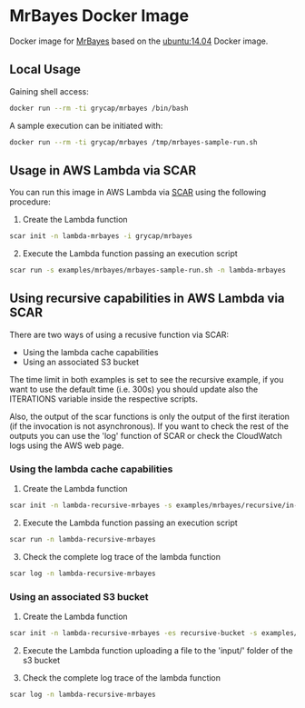 # MrBayes Docker Image

Docker image for [MrBayes](http://mrbayes.sourceforge.net/) based on the [ubuntu:14.04](https://hub.docker.com/r/library/ubuntu/tags/14.04/) Docker image.

## Local Usage

Gaining shell access:

```sh
docker run --rm -ti grycap/mrbayes /bin/bash
```

A sample execution can be initiated with:

```sh
docker run --rm -ti grycap/mrbayes /tmp/mrbayes-sample-run.sh
```

## Usage in AWS Lambda via SCAR

You can run this image in AWS Lambda via [SCAR](https://github.com/grycap/scar) using the following procedure:

1. Create the Lambda function

 ```sh
 scar init -n lambda-mrbayes -i grycap/mrbayes
 ```

2. Execute the Lambda function passing an execution script

 ```sh
 scar run -s examples/mrbayes/mrbayes-sample-run.sh -n lambda-mrbayes
 ```

## Using recursive capabilities in AWS Lambda via SCAR

There are two ways of using a recusive function via SCAR:
* Using the lambda cache capabilities
* Using an associated S3 bucket

The time limit in both examples is set to see the recursive example, if you want to use the default time (i.e. 300s) you should update also the ITERATIONS variable inside the respective scripts.

Also, the output of the scar functions is only the output of the first iteration (if the invocation is not asynchronous). If you want to check the rest of the outputs you can use the 'log' function of SCAR or check the CloudWatch logs using the AWS web page.

### Using the lambda cache capabilities

1. Create the Lambda function

 ```sh
 scar init -n lambda-recursive-mrbayes -s examples/mrbayes/recursive/in-memory/mrbayes-recursive-big.sh -t 120 -r -m 1024 -i grycap/mrbayes
 ```

2. Execute the Lambda function passing an execution script

 ```sh
 scar run -n lambda-recursive-mrbayes
 ```

3. Check the complete log trace of the lambda function

 ```sh
 scar log -n lambda-recursive-mrbayes
 ```

### Using an associated S3 bucket

1. Create the Lambda function

 ```sh
 scar init -n lambda-recursive-mrbayes -es recursive-bucket -s examples/mrbayes/recursive/with-s3/mrbayes-recursive.sh -t 120 -r -m 1024 -i grycap/mrbayes
 ```

2. Execute the Lambda function uploading a file to the 'input/' folder of the s3 bucket

3. Check the complete log trace of the lambda function

 ```sh
 scar log -n lambda-recursive-mrbayes
 ```

